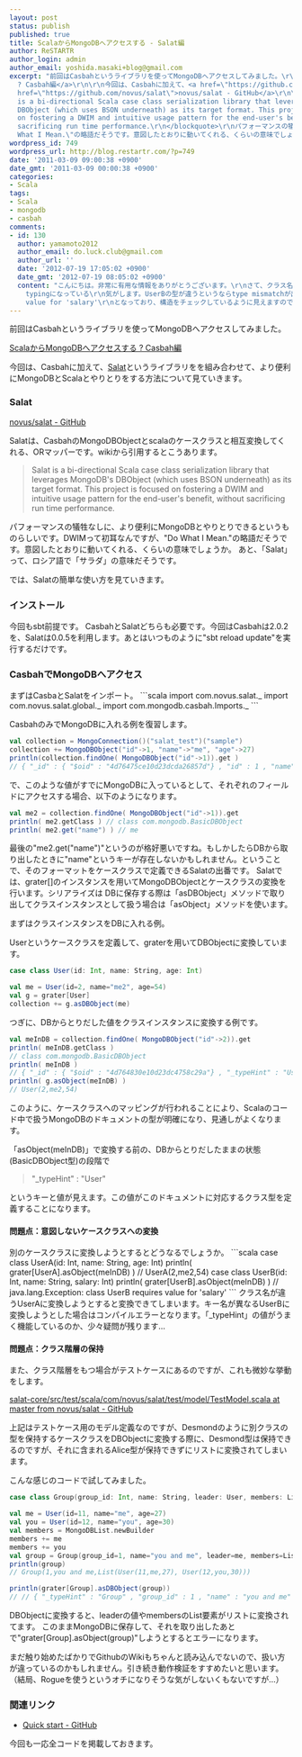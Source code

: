 ```yaml
---
layout: post
status: publish
published: true
title: ScalaからMongoDBへアクセスする - Salat編
author: ReSTARTR
author_login: admin
author_email: yoshida.masaki+blog@gmail.com
excerpt: "前回はCasbahというライブラリを使ってMongoDBへアクセスしてみました。\r\n\r\n<a href=\"http://blog.restartr.com/2011/03/07/access-to-mongodb-in-scala-with-casbah/\">ScalaからMongoDBへアクセスする
  ? Casbah編</a>\r\n\r\n今回は、Casbahに加えて、<a href=\"https://github.com/novus/salat\">Salat</a>というライブラリをを組み合わせて、より便利にMongoDBとScalaとやりとりをする方法について見ていきます。\r\n\r\n<h3>Salat</h3>\r\n\r\n<a
  href=\"https://github.com/novus/salat\">novus/salat - GitHub</a>\r\n\r\nSalatは、CasbahのMongoDBObjectとscalaのケースクラスと相互変換してくれる、ORマッパーです。wikiから引用するとこうあります。\r\n<blockquote>\r\nSalat
  is a bi-directional Scala case class serialization library that leverages MongoDB's
  DBObject (which uses BSON underneath) as its target format. This project is focused
  on fostering a DWIM and intuitive usage pattern for the end-user's benefit, without
  sacrificing run time performance.\r\n</blockquote>\r\nパフォーマンスの犠牲なしに、より便利にMongoDBとやりとりできるというものらしいです。DWIMって初耳なんですが、\"Do
  What I Mean.\"の略語だそうです。意図したとおりに動いてくれる、くらいの意味でしょうか。\r\nあと、「Salat」って、ロシア語で「サラダ」の意味だそうです。\r\n\r\nでは、Salatの簡単な使い方を見ていきます。\r\n\r\n"
wordpress_id: 749
wordpress_url: http://blog.restartr.com/?p=749
date: '2011-03-09 09:00:38 +0900'
date_gmt: '2011-03-09 00:00:38 +0900'
categories:
- Scala
tags:
- Scala
- mongodb
- casbah
comments:
- id: 130
  author: yamamoto2012
  author_email: do.luck.club@gmail.com
  author_url: ''
  date: '2012-07-19 17:05:02 +0900'
  date_gmt: '2012-07-19 08:05:02 +0900'
  content: "こんにちは。非常に有用な情報をありがとうございます。\r\nさて、クラス名が違うUserAに変換しようとすると変換できてしまう件ですが、Scalaで言うところのStructured
    typingになっている\r\n気がします。UserBの型が違うというならtype mismatchが出るはずですが、 class UserB requires
    value for 'salary'\r\nとなっており、構造をチェックしているように見えますので。\r\nStructured typingという事なら、単純な型チェックより融通がきいてMongoDBを使うには便利だと思います。"
---
```

前回はCasbahというライブラリを使ってMongoDBへアクセスしてみました。

<a href="http://blog.restartr.com/2011/03/07/access-to-mongodb-in-scala-with-casbah/">ScalaからMongoDBへアクセスする ? Casbah編</a>

今回は、Casbahに加えて、<a href="https://github.com/novus/salat">Salat</a>というライブラリをを組み合わせて、より便利にMongoDBとScalaとやりとりをする方法について見ていきます。

<h3>Salat</h3>
<a href="https://github.com/novus/salat">novus/salat - GitHub</a>

Salatは、CasbahのMongoDBObjectとscalaのケースクラスと相互変換してくれる、ORマッパーです。wikiから引用するとこうあります。

<blockquote>
Salat is a bi-directional Scala case class serialization library that leverages MongoDB's DBObject (which uses BSON underneath) as its target format. This project is focused on fostering a DWIM and intuitive usage pattern for the end-user's benefit, without sacrificing run time performance.

</blockquote>
パフォーマンスの犠牲なしに、より便利にMongoDBとやりとりできるというものらしいです。DWIMって初耳なんですが、"Do What I Mean."の略語だそうです。意図したとおりに動いてくれる、くらいの意味でしょうか。
あと、「Salat」って、ロシア語で「サラダ」の意味だそうです。

では、Salatの簡単な使い方を見ていきます。

<a id="more"></a><a id="more-749"></a>

<h3> インストール </h3>
今回もsbt前提です。
<script src="https://gist.github.com/860266.js?file=SalatTestProject.scala"></script>
CasbahとSalatどちらも必要です。今回はCasbahは2.0.2を、Salatは0.0.5を利用します。あとはいつものように"sbt reload update"を実行するだけです。

<h3>CasbahでMongoDBへアクセス</h3>
まずはCasbaとSalatをインポート。
```scala
import com.novus.salat._
import com.novus.salat.global._
import com.mongodb.casbah.Imports._
```

CasbahのみでMongoDBに入れる例を復習します。
```scala
val collection = MongoConnection()("salat_test")("sample")
collection += MongoDBObject("id"->1, "name"->"me", "age"->27)
println(collection.findOne( MongoDBObject("id"->1)).get )
// { "_id" : { "$oid" : "4d76475ce10d23dcda26857d"} , "id" : 1 , "name" : "me" , "age" : 27}
```
で、このような値がすでにMongoDBに入っているとして、それぞれのフィールドにアクセスする場合、以下のようになります。
```scala
val me2 = collection.findOne( MongoDBObject("id"->1)).get
println( me2.getClass ) // class com.mongodb.BasicDBObject
println( me2.get("name") ) // me
```
最後の"me2.get("name")"というのが格好悪いですね。もしかしたらDBから取り出したときに"name"というキーが存在しないかもしれません。ということで、そのフォーマットをケースクラスで定義できるSalatの出番です。
Salatでは、grater[<Type>]のインスタンスを用いてMongoDBObjectとケースクラスの変換を行います。シリアライズは
DBに保存する際は「asDBObject」メソッドで取り出してクラスインスタンスとして扱う場合は「asObject」メソッドを使います。

まずはクラスインスタンスをDBに入れる例。

Userというケースクラスを定義して、graterを用いてDBObjectに変換しています。
```scala
case class User(id: Int, name: String, age: Int)

val me = User(id=2, name="me2", age=54)
val g = grater[User]
collection += g.asDBObject(me)
```

つぎに、DBからとりだした値をクラスインスタンスに変換する例です。
```scala
val meInDB = collection.findOne( MongoDBObject("id"->2)).get
println( meInDB.getClass )
// class com.mongodb.BasicDBObject
println( meInDB )
// { "_id" : { "$oid" : "4d764830e10d23dc4758c29a"} , "_typeHint" : "User" , "id" : 2 , "name" : "me2" , "age" : 54}
println( g.asObject(meInDB) )
// User(2,me2,54)
```
このように、ケースクラスへのマッピングが行われることにより、Scalaのコード中で扱うMongoDBのドキュメントの型が明確になり、見通しがよくなります。

「asObject(meInDB)」で変換する前の、DBからとりだしたままの状態(BasicDBObject型)の段階で

<blockquote>
"_typeHint" : "User"

</blockquote>
というキーと値が見えます。この値がこのドキュメントに対応するクラス型を定義することになります。

<h4>問題点：意図しないケースクラスへの変換</h4>
別のケースクラスに変換しようとするとどうなるでしょうか。
```scala
case class UserA(id: Int, name: String, age: Int)
println( grater[UserA].asObject(meInDB) ) // UserA(2,me2,54)
case class UserB(id: Int, name: String, salary: Int)
println( grater[UserB].asObject(meInDB) )
// java.lang.Exception: class UserB requires value for 'salary'
```
クラス名が違うUserAに変換しようとすると変換できてしまいます。キー名が異なるUserBに変換しようとした場合はコンパイルエラーとなります。「_typeHint」の値がうまく機能しているのか、少々疑問が残ります…

<h4>問題点：クラス階層の保持</h4>
また、クラス階層をもつ場合がテストケースにあるのですが、これも微妙な挙動をします。

<a href="https://github.com/novus/salat/blob/master/salat-core/src/test/scala/com/novus/salat/test/model/TestModel.scala">salat-core/src/test/scala/com/novus/salat/test/model/TestModel.scala at master from novus/salat - GitHub</a>

上記はテストケース用のモデル定義なのですが、Desmondのように別クラスの型を保持するケースクラスをDBObjectに変換する際に、Desmond型は保持できるのですが、それに含まれるAlice型が保持できずにリストに変換されてしまいます。

こんな感じのコードで試してみました。
```scala
case class Group(group_id: Int, name: String, leader: User, members: List[User])

val me = User(id=11, name="me", age=27)
val you = User(id=12, name="you", age=30)
val members = MongoDBList.newBuilder
members += me
members += you
val group = Group(group_id=1, name="you and me", leader=me, members=List(me, you))
println(group)
// Group(1,you and me,List(User(11,me,27), User(12,you,30)))

println(grater[Group].asDBObject(group))
// // { "_typeHint" : "Group" , "group_id" : 1 , "name" : "you and me" , "leader" : [ 11 , "me" , 27] , "members" : [ [ 11 , "me" , 27] , [ 12 , "you" , 30]]}
```
DBObjectに変換すると、leaderの値やmembersのList要素がリストに変換されてます。
このままMongoDBに保存して、それを取り出したあとで"grater[Group].asObject(group)"しようとするとエラーになります。

まだ触り始めたばかりでGithubのWikiもちゃんと読み込んでないので、扱い方が違っているのかもしれません。引き続き動作検証をすすめたいと思います。（結局、Rogueを使うというオチになりそうな気がしないくもないですが…）

<h3>関連リンク</h3>
<ul>
<li><a href="https://github.com/novus/salat/wiki/Quick-start">Quick start - GitHub</a></li>
</ul>
今回も一応全コードを掲載しておきます。
<script src="https://gist.github.com/860266.js?file=SalatSample.scala"></script>

